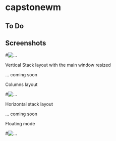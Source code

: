 # capstonewm

To Do
-----

Screenshots
-----------

#![...](https://github.com/p-j-m/capstonewm/blob/master/screenshots/s7.png)

Vertical Stack layout with the main window resized

... coming soon

Columns layout

#![...](https://github.com/p-j-m/capstonewm/blob/master/screenshots/s8.png)

Horizontal stack layout

... coming soon

Floating mode

#![...](https://github.com/p-j-m/capstonewm/blob/master/screenshots/s4.png)

